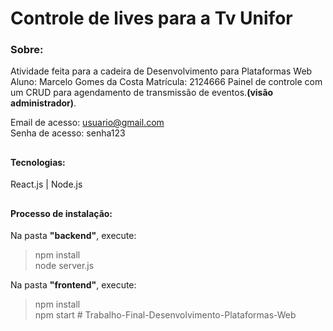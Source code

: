 # Controle de lives para a Tv Unifor

### Sobre: 
Atividade feita para a cadeira de Desenvolvimento para Plataformas Web
Aluno: Marcelo Gomes da Costa
Matrícula: 2124666
Painel de controle com um CRUD para agendamento de transmissão de eventos.<b>(visão administrador)</b>.<br />

Email de acesso: usuario@gmail.com <br />
Senha de acesso: senha123


##

#### Tecnologias:
React.js | Node.js

##

#### Processo de instalação:

Na pasta <strong>"backend"</strong>, execute:
  > npm install <br />
  > node server.js

Na pasta <strong>"frontend"</strong>, execute:
  > npm install <br />
  > npm start
#   T r a b a l h o - F i n a l - D e s e n v o l v i m e n t o - P l a t a f o r m a s - W e b  
 